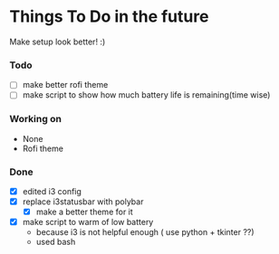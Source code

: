 # Things To Do in the future

Make setup look better! :)

### Todo

- [ ] make better rofi theme
- [ ] make script to show how much battery life is remaining(time wise)
### Working on

- None
- Rofi theme

### Done

- [x] edited i3 config
- [x] replace i3statusbar with polybar
  - [x] make a better theme for it
- [x] make script to warm of low battery 
  - because i3 is not helpful enough ( use python + tkinter ??)
  - used bash
